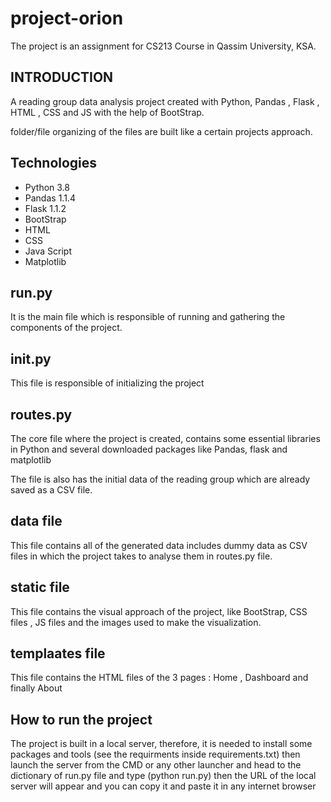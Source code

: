# project-orion
The project is an assignment for CS213 Course in Qassim University, KSA.


INTRODUCTION
------------

A reading group data analysis project created with Python, Pandas , Flask , HTML , CSS and JS with the help of BootStrap.

folder/file organizing of the files are built like a certain projects approach. 


Technologies
------------
* Python 3.8
* Pandas 1.1.4
* Flask 1.1.2
* BootStrap
* HTML
* CSS
* Java Script
* Matplotlib


run.py
------------

It is the main file which is responsible of running and gathering the components of the project.


__init__.py
------------

This file is responsible of initializing the project 


routes.py
------------

The core file  where the project is created, contains some essential libraries in Python and several downloaded packages like Pandas, flask and matplotlib

The file is also has the initial data of the reading group which are already saved as a CSV file.


data file
------------

This file contains all of the generated data includes dummy data as CSV files in which the project takes to analyse them in routes.py file.


static file
------------

This file contains the visual approach of the project, like BootStrap, CSS files , JS files and the images used to make the visualization.


templaates file
------------

This file contains the HTML files of the 3 pages : Home , Dashboard and finally About


How to run the project
------------

The project is built in a local server, therefore, it is needed to install some packages and tools (see the requirments inside requirements.txt)
then launch the server from the CMD or any other launcher and head to the dictionary of run.py file and type (python run.py) then the URL of the local server will appear and you can copy it and paste it in any internet browser 
  
